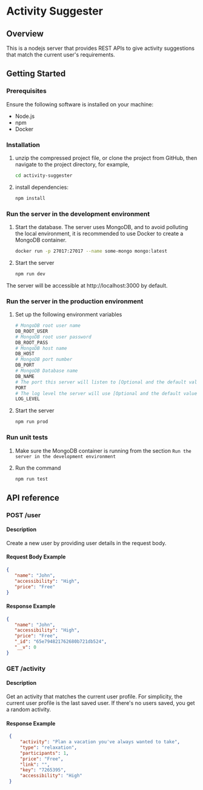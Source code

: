 # Activity Suggester

## Overview

This is a nodejs server that provides REST APIs to give activity suggestions that match the current user's requirements.

## Getting Started

### Prerequisites

Ensure the following software is installed on your machine:

- Node.js
- npm
- Docker

### Installation
1. unzip the compressed project file, or clone the project from GitHub, then navigate to the project directory, for example,
   
   ```bash
   cd activity-suggester

2. install dependencies:

   ```bash
   npm install

### Run the server in the development environment

1. Start the database. The server uses MongoDB, and to avoid polluting the local environment, it is recommended to use Docker to create 
a MongoDB container.

   ```bash
   docker run -p 27017:27017 --name some-mongo mongo:latest

2. Start the server

   ```bash
   npm run dev

The server will be accessible at http://localhost:3000 by default.

### Run the server in the production environment

1. Set up the following environment variables

   ```bash
   # MongoDB root user name
   DB_ROOT_USER
   # MongoDB root user password
   DB_ROOT_PASS
   # MongoDB host name
   DB_HOST
   # MongoDB port number
   DB_PORT
   # MongoDB Database name
   DB_NAME
   # The port this server will listen to [Optional and the default value is 8080]
   PORT
   # The log level the server will use [Optional and the default value is info]
   LOG_LEVEL

2. Start the server

   ```bash
   npm run prod

### Run unit tests 

1. Make sure the MongoDB container is running from the section `Run the server in the development environment`

2. Run the command

   ```bash
   npm run test

## API reference

### POST /user

#### Description

Create a new user by providing user details in the request body.

#### Request Body Example

   ```json
   {
      "name": "John",
      "accessibility": "High",
      "price": "Free"
   }
   ```
#### Response Example

   ```json
   {
      "name": "John",
      "accessibility": "High",
      "price": "Free",
      "_id": "65e794821762680b721db524",
      "__v": 0
   }
   ```

### GET /activity

#### Description

Get an activity that matches the current user profile. For simplicity, the current user profile is the last saved user. 
If there's no users saved, you get a random activity. 

#### Response Example

   ```json
    {
        "activity": "Plan a vacation you've always wanted to take",
        "type": "relaxation",
        "participants": 1,
        "price": "Free",
        "link": "",
        "key": "7265395",
        "accessibility": "High"
    }
   ```